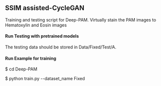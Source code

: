 
## SSIM assisted-CycleGAN
Training and testing script for Deep-PAM. 
Virtually stain the PAM images to Hematoxylin and Eosin images

#### Run Testing with pretrained models
The testing data should be stored in Data/Fixed/Test/A.


#### Run Example for training
$ cd Deep-PAM

$ python train.py --dataset_name Fixed
